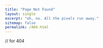 ```yaml
---
title: "Page Not Found"
layout: single
excerpt: "oh, no. All the pixels run away."
sitemap: false
permalink: /404.html
---
```


// for 404
<script type="text/javascript">
  var GOOG_FIXURL_LANG = 'en';
  var GOOG_FIXURL_SITE = '{{ site.url }}'
</script>
<script type="text/javascript"
  src="//linkhelp.clients.google.com/tbproxy/lh/wm/fixurl.js">
</script>